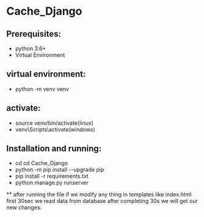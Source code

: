 # Cache_Django

## Prerequisites:
* python 3.6+
* Virtual Environment

## virtual environment:

* python -m venv venv
## activate:
* source venv/bin/activate(linux)
* venv\Scripts\activate(windows)

## Installation and running:
* cd cd Cache_Django
* python -m pip install --upgrade pip
* pip install -r requirements.txt
* python manage.py runserver


** after running the file if we modify any thing in templates like index.html first 30sec we read data from database after completing 30s we will get our new changes.
